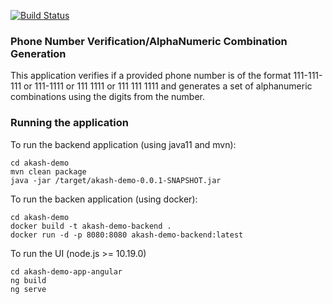 [![Build Status](https://travis-ci.org/akashvbabu/akash-demo-project.svg?branch=master)](https://travis-ci.org/akashvbabu/akash-demo-project)

### Phone Number Verification/AlphaNumeric Combination Generation

This application verifies if a provided phone number is of the format
111-111-111 or 111-1111 or 111 1111 or 111 111 1111 and generates a set 
of alphanumeric combinations using the digits from the number. 

### Running the application

To run the backend application (using java11 and mvn):

```
cd akash-demo
mvn clean package
java -jar /target/akash-demo-0.0.1-SNAPSHOT.jar
```

To run the backen application (using docker):

```
cd akash-demo
docker build -t akash-demo-backend .
docker run -d -p 8080:8080 akash-demo-backend:latest
```

To run the UI (node.js >= 10.19.0)
```
cd akash-demo-app-angular
ng build
ng serve
```